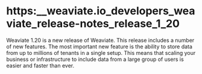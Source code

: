 # https:\_\_weaviate.io_developers_weaviate_release-notes_release_1_20

Weaviate 1.20 is a new release of Weaviate. This release includes a number of new features. The most important new feature is the ability to store data from up to millions of tenants in a single setup. This means that scaling your business or infrastructure to include data from a large group of users is easier and faster than ever.
